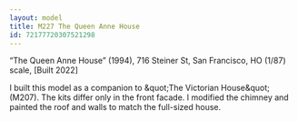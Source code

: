 ```yaml
---
layout: model
title: M227 The Queen Anne House
id: 72177720307521298
---
```


“The Queen Anne House” (1994), 716 Steiner St, San Francisco, HO (1/87) scale, [Built 2022]

I built this model as a companion to &amp;quot;The Victorian House&amp;quot; (M207). The kits differ only in the front facade. I modified the chimney and painted the roof and walls to match the full-sized house.



